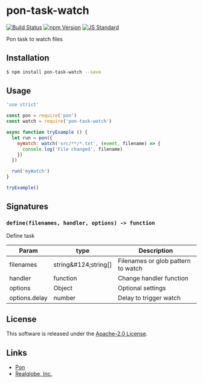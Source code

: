 pon-task-watch
==========

<!---
This file is generated by ape-tmpl. Do not update manually.
--->

<!-- Badge Start -->
<a name="badges"></a>

[![Build Status][bd_travis_com_shield_url]][bd_travis_com_url]
[![npm Version][bd_npm_shield_url]][bd_npm_url]
[![JS Standard][bd_standard_shield_url]][bd_standard_url]

[bd_repo_url]: https://github.com/realglobe-Inc/pon-task-watch
[bd_travis_url]: http://travis-ci.org/realglobe-Inc/pon-task-watch
[bd_travis_shield_url]: http://img.shields.io/travis/realglobe-Inc/pon-task-watch.svg?style=flat
[bd_travis_com_url]: http://travis-ci.com/realglobe-Inc/pon-task-watch
[bd_travis_com_shield_url]: https://api.travis-ci.com/realglobe-Inc/pon-task-watch.svg?token=aeFzCpBZebyaRijpCFmm
[bd_license_url]: https://github.com/realglobe-Inc/pon-task-watch/blob/master/LICENSE
[bd_codeclimate_url]: http://codeclimate.com/github/realglobe-Inc/pon-task-watch
[bd_codeclimate_shield_url]: http://img.shields.io/codeclimate/github/realglobe-Inc/pon-task-watch.svg?style=flat
[bd_codeclimate_coverage_shield_url]: http://img.shields.io/codeclimate/coverage/github/realglobe-Inc/pon-task-watch.svg?style=flat
[bd_gemnasium_url]: https://gemnasium.com/realglobe-Inc/pon-task-watch
[bd_gemnasium_shield_url]: https://gemnasium.com/realglobe-Inc/pon-task-watch.svg
[bd_npm_url]: http://www.npmjs.org/package/pon-task-watch
[bd_npm_shield_url]: http://img.shields.io/npm/v/pon-task-watch.svg?style=flat
[bd_standard_url]: http://standardjs.com/
[bd_standard_shield_url]: https://img.shields.io/badge/code%20style-standard-brightgreen.svg

<!-- Badge End -->


<!-- Description Start -->
<a name="description"></a>

Pon task to watch files

<!-- Description End -->


<!-- Overview Start -->
<a name="overview"></a>



<!-- Overview End -->


<!-- Sections Start -->
<a name="sections"></a>

<!-- Section from "doc/guides/01.Installation.md.hbs" Start -->

<a name="section-doc-guides-01-installation-md"></a>

Installation
-----

```bash
$ npm install pon-task-watch --save
```


<!-- Section from "doc/guides/01.Installation.md.hbs" End -->

<!-- Section from "doc/guides/02.Usage.md.hbs" Start -->

<a name="section-doc-guides-02-usage-md"></a>

Usage
---------

```javascript
'use strict'

const pon = require('pon')
const watch = require('pon-task-watch')

async function tryExample () {
  let run = pon({
    myWatch: watch('src/**/*.txt', (event, filename) => {
      console.log('File changed', filename)
    })
  })

  run('myWatch')
}

tryExample()

```


<!-- Section from "doc/guides/02.Usage.md.hbs" End -->

<!-- Section from "doc/guides/03.Signature.md.hbs" Start -->

<a name="section-doc-guides-03-signature-md"></a>

Signatures
---------


### `define(filenames, handler, options) -> function`

Define task

| Param | type | Description |
| ---- | --- | ----------- |
| filenames | string&amp;#124;string[] |  Filenames or glob pattern to watch |
| handler | function |  Change handler function |
| options | Object |  Optional settings |
| options.delay | number |  Delay to trigger watch |



<!-- Section from "doc/guides/03.Signature.md.hbs" End -->


<!-- Sections Start -->


<!-- LICENSE Start -->
<a name="license"></a>

License
-------
This software is released under the [Apache-2.0 License](https://github.com/realglobe-Inc/pon-task-watch/blob/master/LICENSE).

<!-- LICENSE End -->


<!-- Links Start -->
<a name="links"></a>

Links
------

+ [Pon][pon_url]
+ [Realglobe, Inc.][realglobe,_inc__url]

[pon_url]: https://github.com/realglobe-Inc/pon
[realglobe,_inc__url]: http://realglobe.jp

<!-- Links End -->
